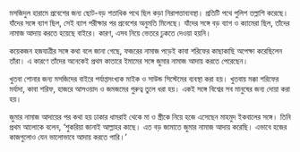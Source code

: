 মসজিদুল হারামে প্রবেশের জন্য ছোট-বড় শতাধিক পথে ছিল কড়া নিরাপত্তাব্যবস্থা। প্রতিটি পথে পুলিশ তল্লাশি করেছে। যাঁদের সঙ্গে ব্যাগ ছিল, সেই ব্যাগ পরীক্ষার পর প্রবেশের অনুমতি মিলেছে। যাঁদের সঙ্গে বড় ব্যাগ ও ক্যামেরা ছিল, তাঁদের নামাজ আদায় করতে হয়েছে বাইরে। কারণ, এসব নিয়ে ভেতরে ঢুকতে দেওয়া হয়নি।

কয়েকজন হজযাত্রীর সঙ্গে কথা বলে জানা গেছে, ফজরের নামাজ পড়েই কাবা শরিফের কাছাকাছি অপেক্ষা করেছিলেন তাঁরা। এ কারণে তাঁদের অনেকেই প্রথম কাতারে ইমামের সঙ্গে জুমার নামাজ আদায় করতে পেরেছেন।

খুতবা শোনার জন্য মসজিদের বাইরে পর্যাপ্তসংখ্যক মাইক ও সাউন্ড সিস্টেমের ব্যবস্থা করা হয়। খুতবায় মক্কা শরিফের মর্যাদা, কাবা শরিফ, হাজরে আসওয়াদ ও জমজমের গুরুত্ব তুলে ধরা হয়। একই সঙ্গে বিশ্বের সব মানুষের জন্য দোয়া করা হয়।

জুমার নামাজ আদায়ের পর কথা হয় ঢাকার ধামরাই থেকে মা ও স্ত্রীকে নিয়ে হজে এসেছেন মাহমুদ ইকবালের সঙ্গে। তিনি প্রথম আলোকে বলেন, ‘শুকরিয়া জানাই আল্লাহর কাছে। এত বড় জামাতে জুমার নামাজ আদায় করেছি। এভাবে হজের কাজগুলোও যেন ভালোভাবে আদায় করতে পারি।’
